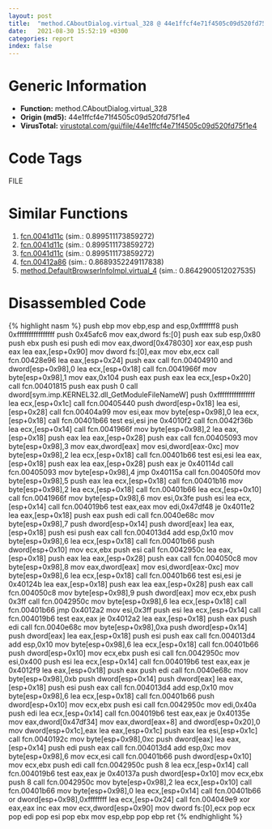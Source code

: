 ```yaml
---
layout: post
title:  "method.CAboutDialog.virtual_328 @ 44e1ffcf4e71f4505c09d520fd75f1e4"
date:   2021-08-30 15:52:19 +0300
categories: report
index: false
---
```


# Generic Information
- **Function:** method.CAboutDialog.virtual\_328
- **Origin (md5):** 44e1ffcf4e71f4505c09d520fd75f1e4
- **VirusTotal:** [virustotal.com/gui/file/44e1ffcf4e71f4505c09d520fd75f1e4][virustotal_ref]

# Code Tags
<span class="tag" id="FILE">FILE</span>


# Similar Functions

1. [fcn.0041d11c][similar_1_ref] (sim.: 0.899511173859272)
2. [fcn.0041d11c][similar_2_ref] (sim.: 0.899511173859272)
3. [fcn.0041d11c][similar_3_ref] (sim.: 0.899511173859272)
4. [fcn.00412a86][similar_4_ref] (sim.: 0.8689352249117838)
5. [method.DefaultBrowserInfoImpl.virtual\_4][similar_5_ref] (sim.: 0.8642900512027535)


# Disassembled Code

{% highlight nasm %}
push ebp
mov ebp,esp
and esp,0xfffffff8
push 0xffffffffffffffff
push 0x45afc6
mov eax,dword fs:[0]
push eax
sub esp,0x80
push ebx
push esi
push edi
mov eax,dword[0x478030]
xor eax,esp
push eax
lea eax,[esp+0x90]
mov dword fs:[0],eax
mov ebx,ecx
call fcn.00428e96
lea eax,[esp+0x24]
push eax
call fcn.00404910
and dword[esp+0x98],0
lea ecx,[esp+0x18]
call fcn.0041966f
mov byte[esp+0x98],1
mov eax,0x104
push eax
push eax
lea ecx,[esp+0x20]
call fcn.00401815
push eax
push 0
call dword[sym.imp.KERNEL32.dll_GetModuleFileNameW]
push 0xffffffffffffffff
lea ecx,[esp+0x1c]
call fcn.00405440
push dword[esp+0x18]
lea esi,[esp+0x28]
call fcn.00404a99
mov esi,eax
mov byte[esp+0x98],0
lea ecx,[esp+0x18]
call fcn.00401b66
test esi,esi
jne 0x4010f2
call fcn.0042f36b
lea ecx,[esp+0x14]
call fcn.0041966f
mov byte[esp+0x98],2
lea eax,[esp+0x18]
push eax
lea eax,[esp+0x28]
push eax
call fcn.00405093
mov byte[esp+0x98],3
mov eax,dword[eax]
mov esi,dword[eax-0xc]
mov byte[esp+0x98],2
lea ecx,[esp+0x18]
call fcn.00401b66
test esi,esi
lea eax,[esp+0x18]
push eax
lea eax,[esp+0x28]
push eax
je 0x40114d
call fcn.00405093
mov byte[esp+0x98],4
jmp 0x40115a
call fcn.004050fd
mov byte[esp+0x98],5
push eax
lea ecx,[esp+0x18]
call fcn.00401b16
mov byte[esp+0x98],2
lea ecx,[esp+0x18]
call fcn.00401b66
lea ecx,[esp+0x10]
call fcn.0041966f
mov byte[esp+0x98],6
mov esi,0x3fe
push esi
lea ecx,[esp+0x14]
call fcn.004019b6
test eax,eax
mov edi,0x47df48
je 0x4011e2
lea eax,[esp+0x18]
push eax
push edi
call fcn.0040e68c
mov byte[esp+0x98],7
push dword[esp+0x14]
push dword[eax]
lea eax,[esp+0x18]
push esi
push eax
call fcn.004013d4
add esp,0x10
mov byte[esp+0x98],6
lea ecx,[esp+0x18]
call fcn.00401b66
push dword[esp+0x10]
mov ecx,ebx
push esi
call fcn.0042950c
lea eax,[esp+0x18]
push eax
lea eax,[esp+0x28]
push eax
call fcn.004050c8
mov byte[esp+0x98],8
mov eax,dword[eax]
mov esi,dword[eax-0xc]
mov byte[esp+0x98],6
lea ecx,[esp+0x18]
call fcn.00401b66
test esi,esi
je 0x40124b
lea eax,[esp+0x18]
push eax
lea eax,[esp+0x28]
push eax
call fcn.004050c8
mov byte[esp+0x98],9
push dword[eax]
mov ecx,ebx
push 0x3ff
call fcn.0042950c
mov byte[esp+0x98],6
lea ecx,[esp+0x18]
call fcn.00401b66
jmp 0x4012a2
mov esi,0x3ff
push esi
lea ecx,[esp+0x14]
call fcn.004019b6
test eax,eax
je 0x4012a2
lea eax,[esp+0x18]
push eax
push edi
call fcn.0040e68c
mov byte[esp+0x98],0xa
push dword[esp+0x14]
push dword[eax]
lea eax,[esp+0x18]
push esi
push eax
call fcn.004013d4
add esp,0x10
mov byte[esp+0x98],6
lea ecx,[esp+0x18]
call fcn.00401b66
push dword[esp+0x10]
mov ecx,ebx
push esi
call fcn.0042950c
mov esi,0x400
push esi
lea ecx,[esp+0x14]
call fcn.004019b6
test eax,eax
je 0x4012f9
lea eax,[esp+0x18]
push eax
push edi
call fcn.0040e68c
mov byte[esp+0x98],0xb
push dword[esp+0x14]
push dword[eax]
lea eax,[esp+0x18]
push esi
push eax
call fcn.004013d4
add esp,0x10
mov byte[esp+0x98],6
lea ecx,[esp+0x18]
call fcn.00401b66
push dword[esp+0x10]
mov ecx,ebx
push esi
call fcn.0042950c
mov edi,0x40a
push edi
lea ecx,[esp+0x14]
call fcn.004019b6
test eax,eax
je 0x40135e
mov eax,dword[0x47df34]
mov eax,dword[eax+8]
and dword[esp+0x20],0
mov dword[esp+0x1c],eax
lea eax,[esp+0x1c]
push eax
lea esi,[esp+0x1c]
call fcn.0040192c
mov byte[esp+0x98],0xc
push dword[eax]
lea eax,[esp+0x14]
push edi
push eax
call fcn.004013d4
add esp,0xc
mov byte[esp+0x98],6
mov ecx,esi
call fcn.00401b66
push dword[esp+0x10]
mov ecx,ebx
push edi
call fcn.0042950c
push 8
lea ecx,[esp+0x14]
call fcn.004019b6
test eax,eax
je 0x40137a
push dword[esp+0x10]
mov ecx,ebx
push 8
call fcn.0042950c
mov byte[esp+0x98],2
lea ecx,[esp+0x10]
call fcn.00401b66
mov byte[esp+0x98],0
lea ecx,[esp+0x14]
call fcn.00401b66
or dword[esp+0x98],0xffffffff
lea ecx,[esp+0x24]
call fcn.004049e9
xor eax,eax
inc eax
mov ecx,dword[esp+0x90]
mov dword fs:[0],ecx
pop ecx
pop edi
pop esi
pop ebx
mov esp,ebp
pop ebp
ret
{% endhighlight %}


[similar_1_ref]: /report/fcn.0041d11c@fb9b7d22bc1c143ac66b0575cbdd088d
[similar_2_ref]: /report/fcn.0041d11c@912f1d013a0d6151bc7a7cef6da1b2a0
[similar_3_ref]: /report/fcn.0041d11c@152885a790b99953ce23874f0947b7bd
[similar_4_ref]: /report/fcn.00412a86@ba5ec83721de3ca10b3c9583f3b2c6a1
[similar_5_ref]: /report/method.DefaultBrowserInfoImpl.virtual_4@ba5ec83721de3ca10b3c9583f3b2c6a1
[virustotal_ref]: https://www.virustotal.com/gui/file/44e1ffcf4e71f4505c09d520fd75f1e4